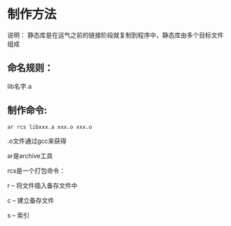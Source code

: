 # 制作方法


说明： 静态库是在运气之前的链接阶段就复制到程序中，静态库由多个目标文件组成

## 命名规则： 

lib名字.a

## 制作命令:  

`ar rcs libxxx.a xxx.o xxx.o`

.o文件通过gcc来获得

ar是archive工具

rcs是一个打包命令：

  r – 将文件插入备存文件中
  
  c – 建立备存文件
  
  s – 索引

